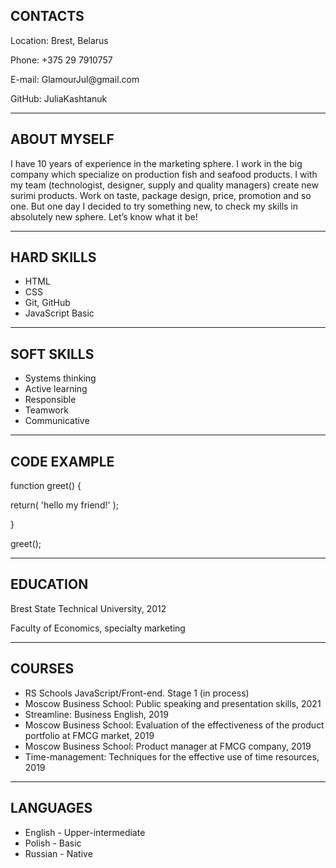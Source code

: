 ## CONTACTS

Location: Brest, Belarus
<p> Phone: +375 29 7910757
<p> E-mail: GlamourJul@gmail.com </p>
<p> GitHub: JuliaKashtanuk

***

## ABOUT MYSELF

I have 10 years of experience in the marketing sphere. I work in the big company which specialize on production fish and seafood products.
I with my team (technologist, designer, supply and quality managers) create new surimi products. Work on taste, package design, price, promotion and so one.
But one day I decided to try something new, to check my skills in absolutely new sphere. Let’s know what it be! 

***

## HARD SKILLS

- HTML
- CSS
- Git, GitHub
- JavaScript Basic

***

## SOFT SKILLS

+ Systems thinking
+ Active learning
+ Responsible
+ Teamwork
+ Communicative

***

## CODE EXAMPLE

function greet() {

return( 'hello my friend!' );

}

greet();

***

## EDUCATION

Brest State Technical University, 2012
<p> Faculty of Economics, specialty marketing </p>

***

## COURSES

- RS Schools JavaScript/Front-end. Stage 1 (in process)
- Moscow Business School: Public speaking and presentation skills, 2021
- Streamline: Business English, 2019
- Moscow Business School: Evaluation of the effectiveness of the product portfolio at FMCG market, 2019
- Moscow Business School: Product manager at FMCG company, 2019
- Time-management: Techniques for the effective use of time resources, 2019

***

## LANGUAGES

- English - Upper-intermediate
- Polish - Basic
- Russian - Native








